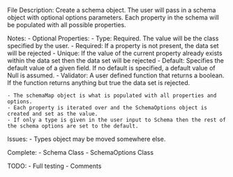 File Description:
    Create a schema object. The user will pass in a schema object with optional options parameters. Each property in the schema will be populated with all possible properties.

Notes:
    - Optional Properties:
        - Type: Required. The value will be the class specified by the user.
        - Required: If a property is not present, the data set will be rejected
        - Unique: If the value of the current property already exists within the data set then the data set will be rejected
        - Default: Specifies the default value of a given field. If no default is specified, a default value of Null is assumed.
        - Validator: A user defined function that returns a boolean. If the function returns anything but true the data set is rejected.

    - The schemaMap object is what is populated with all properties and options.
    - Each property is iterated over and the SchemaOptions object is created and set as the value.
    - If only a type is given in the user input to Schema then the rest of the schema options are set to the default.

Issues:
    - Types object may be moved somewhere else.

Complete:
    - Schema Class
    - SchemaOptions Class

TODO:
    - Full testing
    - Comments
